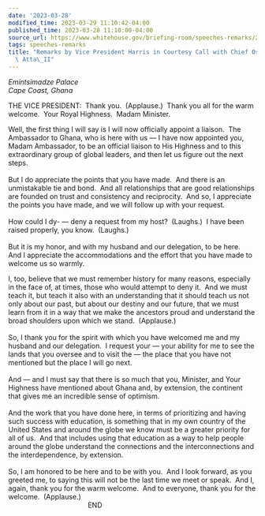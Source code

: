 ```yaml
---
date: '2023-03-28'
modified_time: 2023-03-29 11:10:42-04:00
published_time: 2023-03-28 11:10:00-04:00
source_url: https://www.whitehouse.gov/briefing-room/speeches-remarks/2023/03/28/remarks-by-vice-president-harris-in-courtesy-call-with-chief-osabarima-kwesi-atta-ii/
tags: speeches-remarks
title: "Remarks by Vice President Harris in Courtesy Call with Chief Osabarima Kwesi\
  \ Atta\_II"
---
```

 
*Emintsimadze Palace  
*Cape Coast, Ghana**

THE VICE PRESIDENT:  Thank you.  (Applause.)  Thank you all for the warm
welcome.  Your Royal Highness.  Madam Minister.  
  
Well, the first thing I will say is I will now officially appoint a
liaison.  The Ambassador to Ghana, who is here with us — I have now
appointed you, Madam Ambassador, to be an official liaison to His
Highness and to this extraordinary group of global leaders, and then let
us figure out the next steps.  
      
But I do appreciate the points that you have made.  And there is an
unmistakable tie and bond.  And all relationships that are good
relationships are founded on trust and consistency and reciprocity.  And
so, I appreciate the points you have made, and we will follow up with
your request.  
      
How could I dy- — deny a request from my host?  (Laughs.)  I have been
raised properly, you know.  (Laughs.)  
      
But it is my honor, and with my husband and our delegation, to be here. 
And I appreciate the accommodations and the effort that you have made to
welcome us so warmly.  
  
I, too, believe that we must remember history for many reasons,
especially in the face of, at times, those who would attempt to deny
it.  And we must teach it, but teach it also with an understanding that
it should teach us not only about our past, but about our destiny and
our future, that we must learn from it in a way that we make the
ancestors proud and understand the broad shoulders upon which we stand. 
(Applause.)  
      
So, I thank you for the spirit with which you have welcomed me and my
husband and our delegation.  I request your — your ability for me to see
the lands that you oversee and to visit the — the place that you have
not mentioned but the place I will go next.   
      
And — and I must say that there is so much that you, Minister, and Your
Highness have mentioned about Ghana and, by extension, the continent
that gives me an incredible sense of optimism.   
      
And the work that you have done here, in terms of prioritizing and
having such success with education, is something that in my own country
of the United States and around the globe we know must be a greater
priority for all of us.  And that includes using that education as a way
to help people around the globe understand the connections and the
interconnections and the interdependence, by extension.  
      
So, I am honored to be here and to be with you.  And I look forward, as
you greeted me, to saying this will not be the last time we meet or
speak.  And I, again, thank you for the warm welcome.  And to everyone,
thank you for the welcome.  (Applause.)  
                                         END  
   
 
